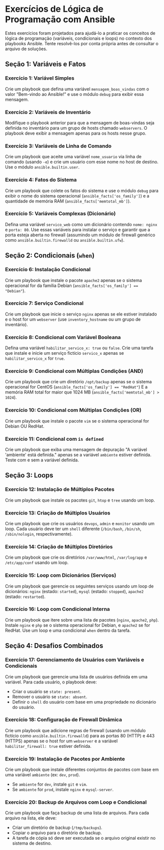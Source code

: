 # Exercícios de Lógica de Programação com Ansible

Estes exercícios foram projetados para ajudá-lo a praticar os conceitos de lógica de programação (variáveis, condicionais e loops) no contexto dos playbooks Ansible. Tente resolvê-los por conta própria antes de consultar o arquivo de soluções.

## Seção 1: Variáveis e Fatos

### Exercício 1: Variável Simples
Crie um playbook que defina uma variável `mensagem_boas_vindas` com o valor "Bem-vindo ao Ansible!" e use o módulo `debug` para exibir essa mensagem.

### Exercício 2: Variáveis de Inventário
Modifique o playbook anterior para que a mensagem de boas-vindas seja definida no inventário para um grupo de hosts chamado `webservers`. O playbook deve exibir a mensagem apenas para os hosts nesse grupo.

### Exercício 3: Variáveis de Linha de Comando
Crie um playbook que aceite uma variável `nome_usuario` via linha de comando (usando `-e`) e crie um usuário com esse nome no host de destino. Use o módulo `ansible.builtin.user`.

### Exercício 4: Fatos do Sistema
Crie um playbook que colete os fatos do sistema e use o módulo `debug` para exibir o nome do sistema operacional (`ansible_facts['os_family']`) e a quantidade de memória RAM (`ansible_facts['memtotal_mb']`).

### Exercício 5: Variáveis Complexas (Dicionário)
Defina uma variável `servico_web` como um dicionário contendo `nome: nginx` e `porta: 80`. Use essas variáveis para instalar o serviço e garantir que a porta esteja aberta no firewall (assumindo um módulo de firewall genérico como `ansible.builtin.firewalld` ou `ansible.builtin.ufw`).

## Seção 2: Condicionais (`when`)

### Exercício 6: Instalação Condicional
Crie um playbook que instale o pacote `apache2` apenas se o sistema operacional for da família Debian (`ansible_facts['os_family'] == "Debian"`).

### Exercício 7: Serviço Condicional
Crie um playbook que inicie o serviço `nginx` apenas se ele estiver instalado e o host for um `webserver` (use `inventory_hostname` ou um grupo de inventário).

### Exercício 8: Condicional com Variável Booleana
Defina uma variável `habilitar_servico_x: true` ou `false`. Crie uma tarefa que instale e inicie um serviço fictício `servico_x` apenas se `habilitar_servico_x` for `true`.

### Exercício 9: Condicional com Múltiplas Condições (AND)
Crie um playbook que crie um diretório `/opt/backup` apenas se o sistema operacional for CentOS (`ansible_facts['os_family'] == "RedHat"`) E a memória RAM total for maior que 1024 MB (`ansible_facts['memtotal_mb'] > 1024`).

### Exercício 10: Condicional com Múltiplas Condições (OR)
Crie um playbook que instale o pacote `vim` se o sistema operacional for Debian OU RedHat.

### Exercício 11: Condicional com `is defined`
Crie um playbook que exiba uma mensagem de depuração "A variável 'ambiente' está definida." apenas se a variável `ambiente` estiver definida. Teste com e sem a variável definida.

## Seção 3: Loops

### Exercício 12: Instalação de Múltiplos Pacotes
Crie um playbook que instale os pacotes `git`, `htop` e `tree` usando um loop.

### Exercício 13: Criação de Múltiplos Usuários
Crie um playbook que crie os usuários `devops`, `admin` e `monitor` usando um loop. Cada usuário deve ter um `shell` diferente (`/bin/bash`, `/bin/sh`, `/sbin/nologin`, respectivamente).

### Exercício 14: Criação de Múltiplos Diretórios
Crie um playbook que crie os diretórios `/var/www/html`, `/var/log/app` e `/etc/app/conf` usando um loop.

### Exercício 15: Loop com Dicionários (Serviços)
Crie um playbook que gerencie os seguintes serviços usando um loop de dicionários: `nginx` (estado: `started`), `mysql` (estado: `stopped`), `apache2` (estado: `restarted`).

### Exercício 16: Loop com Condicional Interna
Crie um playbook que itere sobre uma lista de pacotes (`nginx`, `apache2`, `php`). Instale `nginx` e `php` se o sistema operacional for Debian, e `apache2` se for RedHat. Use um loop e uma condicional `when` dentro da tarefa.

## Seção 4: Desafios Combinados

### Exercício 17: Gerenciamento de Usuários com Variáveis e Condicionais
Crie um playbook que gerencie uma lista de usuários definida em uma variável. Para cada usuário, o playbook deve:
*   Criar o usuário se `state: present`.
*   Remover o usuário se `state: absent`.
*   Definir o `shell` do usuário com base em uma propriedade no dicionário do usuário.

### Exercício 18: Configuração de Firewall Dinâmica
Crie um playbook que adicione regras de firewall (usando um módulo fictício como `ansible.builtin.firewalld`) para as portas 80 (HTTP) e 443 (HTTPS) apenas se o host for um `webserver` e a variável `habilitar_firewall: true` estiver definida.

### Exercício 19: Instalação de Pacotes por Ambiente
Crie um playbook que instale diferentes conjuntos de pacotes com base em uma variável `ambiente` (ex: `dev`, `prod`).
*   Se `ambiente` for `dev`, instale `git` e `vim`.
*   Se `ambiente` for `prod`, instale `nginx` e `mysql-server`.

### Exercício 20: Backup de Arquivos com Loop e Condicional
Crie um playbook que faça backup de uma lista de arquivos. Para cada arquivo na lista, ele deve:
*   Criar um diretório de backup (`/tmp/backups`).
*   Copiar o arquivo para o diretório de backup.
*   A tarefa de cópia só deve ser executada se o arquivo original existir no sistema de destino.

